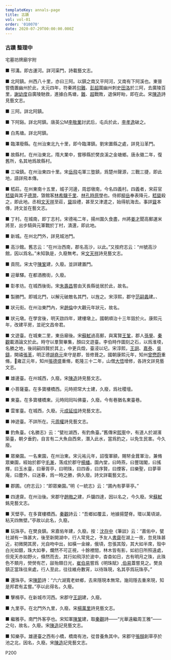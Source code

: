 ```yaml
---
templateKey: annals-page
title: 古蹟
vol: vol-01
order: '010070'
date: 2020-07-29T00:00:00.000Z
---
```

### 古蹟 整理中

宅墓坊牌廟宇附

■ 邗溝。即古運河。詳河渠門，詩載藝文志。

■ 北阿鎮。州西八十里，亦曰三阿。以鎮之南又平阿河，又南有下阿溪也。東晉嘗僑置幽州於此，太元四年，符秦將<u>句難</u>、<u>彭超</u>圍幽州刺史<u>田洛</u>於三阿，去廣陵百里，<u>謝幼度</u>自廣陵馳救，進據白馬塘，<u>難</u>、<u>超</u>戰敗，退保盱眙，即在此。宋<u>陳造</u>詩見藝文志。

■ 三阿。詳北阿鎮。

■ 下阿谿。詳北阿鎮。唐英公M<u>李敬業</u>討武后，屯兵於此，<u>李孝逸</u>破之。

■ 白馬塘。詳北阿鎮。

■ 臨澤廢縣。在州治東北九十里，即今臨澤鎮。劉宋置縣之處，詳見沿革門。

■ 故縣村。在州治東北，隋大業中，嘗移縣於樊良溪之金塘鄉。唐永徽二年，復舊所，名其地爲故縣村。

■ 三垜鎮。在州治東四十里。宋<u>岳飛</u>屯軍三墪鎮，爲楚州聲源，三戰三捷，即此地，語詳飛本傳。

■ 嵇莊。在州東南十五里，城子河邊，周邶墩南，今名四義村。四義者，宋莊官<u>嵇聳</u>與其子<u>德潤</u>，曁館客<u>林希驥千里</u>、<u>林孔時原學</u>也。侍郎<u>柳岳</u>奉表降元，<u>嵇聳</u>殺之，即此地。丞相<u>文天祥</u>至莊，<u>聳</u>設禮，甚至又津遣之，始得航海去。事詳<u>聳</u>本傳，詩文並在藝文志。

■ 丁村。在城南，即丁志村。宋德祐二年，揚州圍久食盡，州將<u>姜才</u>聞高郵運米將至，出步騎與元軍戰於丁村，潰還，即此地。

■ 新城。在州北門外，詳見城池門。

■ 高沙館。舊志云：“在州治西南，郡名高沙，以此。”又按府志云：“州號高沙館，因以爲名。”未知孰是，久廢無考。宋<u>文天祥</u>詩見藝文志。

■ 貢院。宋太守<u>陳鞏</u>建，久廢。並詳建置門。

■ 迎華驛。在都酒務街，久廢。

■ 彰孝坊。在城西後街。宋<u>朱壽昌</u>嘗由天長縣徙居於此，故名。

■ 製勝門。即城北門，以解元破敵名其門，以旌之。宋淳熙，郡守<u>范嗣蠡</u>建。、

■ 狀元街。在州治東門內，宋<u>趙倫</u>中大觀元年狀元，故名。

■ 狀元墩。在學宮後，明天啟四年，建樓墩上。國朝順治十三年毀於火。康熙元年，改建平房，並祀文昌帝君。

■ 文遊臺。在城東二里，東岳廟後。宋<u>蘇軾</u>過高郵，與寓賢<u>王鞏</u>，郡人<u>孫覺</u>、<u>秦觀</u>載酒論文於此。時守以羣賢畢集，顏曰文遊臺。李伯時作圖刻之石，以爲淮堧，名勝之地，後祠嗣四賢於其上，中更兵燬，臺浸以圮。宋淳熙，<u>王詗</u>、<u>嘉泰</u>、<u>吳鑄</u>，開禧<u>張革</u>，明正德<u>胡堯元</u>來守是郡，皆修葺之。國朝康熙元年，知州<u>曾懋蔚</u>重脩，雍正元年，知州<u>張德盛</u>重脩，乾隆三十二年，山僧<u>大悟</u>增修，各詩文詳見藝文志。

■ 雄邊臺。在州城西，久廢。宋<u>陳造</u>詩見藝文志。

■ 小菩薩臺。在多寶樓橋西。元時把常大士建，久廢，爲社稷壇。

■ 東臺。在多寶樓橋東。元時囘囘叫佛臺，久廢。今有巷猶名東臺巷。

■ 雲峯臺。在城西，久廢。元<u>成延珪</u>詩見藝文志。

■ 神遊臺。不詳所在。元<u>周權</u>詩見藝文志。

■ 釣魚臺。《名勝志》云：“甓社湖西，有釣魚臺。”舊傳宋<u>熙寕</u>中，有道人於湖濱築臺，朝夕垂釣，自言有二大魚自西來，潛入此水，當爲釣之，以免生民害。今久廢。

■ 眾樂園。一名東園，在州治東。宋元祐元年，詔復軍額，賜帑金葺軍治，兼脩眾樂園，經始於郡守<u>毛漸</u>，落成於郡守<u>楊蟠</u>。園內堂，曰時燕，曰豐瑞閣，曰搖輝，曰玉水臺，曰華胥亭，曰明珠，曰四香，曰序賢，曰煙客，曰樂聖，曰夢草庵，曰塵外，曰迷春，爲一時之勝，俱久廢。詩文詳載藝文志。

■ 郡圃。《府志云》：“即眾樂園。”明《一統志》云：“圃內有夢草亭。”

■ 四達齋。在州治後。宋郡守<u>趙晦之</u>建，戶牖四達，因以名之，今久廢。宋<u>蘇軾</u>銘見藝文志。

■ 天壁亭。在多寶樓橋西。<u>秦觀</u>詩云：“吾鄉如覆盂，地據揚楚脊。環以萬頃湖，粘天四無壁。”亭故以此名，久廢。

■ 玩珠亭。在樊良鎮。宋嘉佑年建，久廢。按：<u>沈存中</u>《筆談》云：“嘉佑中，甓社湖有一珠甚大，後至新開湖中，行人常見之，予友人<u>書齋</u>在湖上一夜，忽見珠甚近，初微開其房，光自吻中出，如橫一金線，俄頃，忽張其殻，其大如半席，殼中白光如銀，珠大如拳，爛然不可正視，十餘裡間，林木皆有影，如初日所照遠處，但見天赤如野火，倏然而去，其行如飛浮於波中，杳杳如日，古有明月之珠，此珠色不類月，熒熒有芒，𦦨殆類日光，<u>崔伯易</u>嘗爲《明珠賦》,<u>伯易</u>蓋嘗見之。樊良鎮正當珠往來處，行人至此，往往維舟數宵，以待珠現，名其亭爲玩珠亭。”

■ 還珠亭。宋<u>陳節</u>詩：“六六湖寬老蚌鄉，去來隱現本無常。幾囘隱去重來現，知是邦君有孟嘗。”亭以此得名，久廢。

■ 擊楫亭。在新城市河西。宋郡守<u>王詗</u>建，久廢。

■ 九里亭。在北門外九里，久廢。宋<u>楊萬里</u>詩見藝文志。

■ 繼雅亭。南門外客亭也。宋知軍<u>陳鞏</u>建，取<u>秦觀</u>詩——“光華遠繼周王雅”——之句，故名，久廢。宋<u>陳造</u>記見藝文志。

■ 知樂亭。雄邊臺之西有小橋，橋南有池，從昔養魚其中。宋郡守<u>張頠</u>創草亭於池之北，因名，久廢。宋<u>陳造</u>記見藝文志。

P200